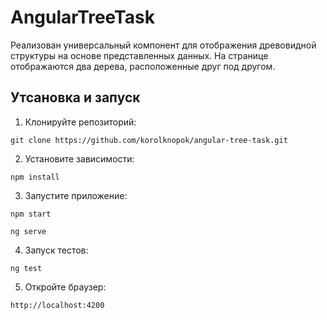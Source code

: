 # AngularTreeTask

Реализован универсальный компонент для отображения древовидной структуры на основе представленных данных. На странице отображаются два дерева, расположенные друг под другом.

## Утсановка и запуск

1. Клонируйте репозиторий:
```
git clone https://github.com/korolknopok/angular-tree-task.git
```

2. Установите зависимости:
```
npm install 
```

3. Запустите приложение:
```
npm start
```
```
ng serve
```

4. Запуск тестов:
```
ng test
```

5. Откройте браузер:
```
http://localhost:4200
```
